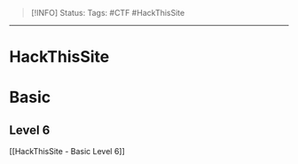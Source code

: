 > [!INFO]
> Status:
> Tags: #CTF #HackThisSite

----
# HackThisSite
# Basic
## Level 6
[[HackThisSite - Basic Level 6]]
